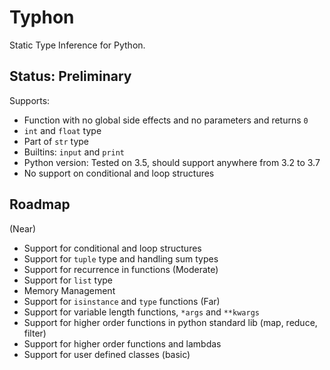 # Typhon
Static Type Inference for Python.

## Status: Preliminary
Supports:
- Function with no global side effects and no parameters and returns `0`
- `int` and `float` type
- Part of `str` type
- Builtins: `input` and `print`
- Python version: Tested on 3.5, should support anywhere from 3.2 to 3.7
- No support on conditional and loop structures

## Roadmap
(Near)
- Support for conditional and loop structures
- Support for `tuple` type and handling sum types
- Support for recurrence in functions
(Moderate)
- Support for `list` type
- Memory Management
- Support for `isinstance` and `type` functions
(Far)
- Support for variable length functions, `*args` and `**kwargs`
- Support for higher order functions in python standard lib (map, reduce, filter)
- Support for higher order functions and lambdas
- Support for user defined classes (basic)
